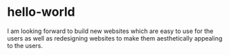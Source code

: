 # hello-world

I am looking forward to build new websites which are easy to use for the users as well as redesigning websites to make them aesthetically appealing to the users.

